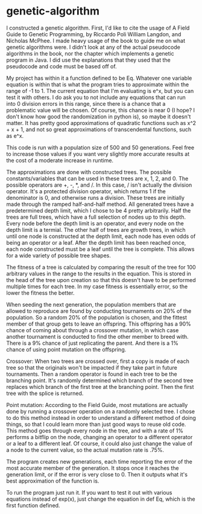 # genetic-algorithm
I constructed a genetic algorithm. First, I'd like to cite the usage of A Field Guide to Genetic Programming, by Riccardo Poli William Langdon, and Nicholas McPhee.
I made heavy usage of the book to guide me on what genetic algorithms were. I didn't look at any of the actual pseudocode algorithms in the book, nor the chapter which implements a genetic program in Java.
I did use the explanations that they used that the pseudocode and code must be based off of.


My project has within it a function defined to be Eq. Whatever one variable equation is within that is what the program tries to approximate within the range of -1 to 1. The current equation that I'm evaluating is e^x, but you can test it
with others. I do ask you to not include any equations that can run into 0 division errors in this range, since there is a chance that a problematic value will be chosen. Of course, this chance is near 0 (I hope? I don't know how good the
randomization in python is), so maybe it doesn't matter. It has pretty good approximations of quadratic functions such as x^2 + x + 1, and not so great approximations of transcendental functions, such as e^x.

This code is run with a population size of 500 and 50 generations. Feel free to increase those values if you want very slightly more accurate results at the cost of a moderate increase in runtime.

The approximations are done with constructed trees. The possible constants/variables that can be used in these trees are x, 1, 2, and 0. The possible operators are +, -, *, and /. 
In this case, / isn't actually the division operator. It's a protected division operator, which returns 1 if the denominator is 0, and otherwise runs a division.
These trees are initially made through the ramped half-and-half method. All generated trees have a predetermined depth limit, which I chose to be 4 pretty arbitrarily. Half the trees are full trees, which have a full selection of nodes up to this depth.
Every node before the depth limit is an operator, and every node on the depth limit is a termial. The other half of trees are growth trees, in which until one node is constructed at the depth limit, each node has even odds of being
an operator or a leaf. After the depth limit has been reached once, each node constructed must be a leaf until the tree is complete. This allows for a wide variety of possible tree shapes.

The fitness of a tree is calculated by comparing the result of the tree for 100 arbitrary values in the range to the results in the equation. This is stored in the head of the tree upon creation so that this doesn't have to be performed
multiple times for each tree. In my case fitness is essentially error, so the lower the fitness the better.

When seeding the next generation, the population members that are allowed to reproduce are found by conducting tournaments on 20% of the population. So a random 20% of the population is chosen, and the fittest member of that group
gets to leave an offspring. This offspring has a 90% chance of coming about through a crossover mutation, in which case another tournament is conducted to find the other member to breed with. There is a 9% chance of just replicating the parent.
And there is a 1% chance of using point mutation on the offspring.

Crossover:
When two trees are crossed over, first a copy is made of each tree so that the originals won't be impacted if they take part in future tournaments. Then a random operator is found in each tree to be the branching point.
It's randomly determined which branch of the second tree replaces which branch of the first tree at the branching point. Then the first tree with the splice is returned.

Point mutation:
According to the Field Guide, most mutations are actually done by running a crossover operation on a randomly selected tree. I chose to do this method instead in order to understand a different method of doing things, so that I could learn
more than just good ways to reuse old code. This method goes through every node in the tree, and with a rate of 1% performs a bitflip on the node, changing an operator to a different operator or a leaf to a different leaf. Of course, it could
also just change the value of a node to the current value, so the actual mutation rate is .75%.

The program creates new generations, each time reporting the error of the most accurate member of the generation. It stops once it reaches the generation limit, or if the error is very close to 0. Then it outputs what it's best approximation of the function is.


To run the program just run it. If you want to test it out with various equations instead of exp(x), just change the equation in def Eq, which is the first function defined.
